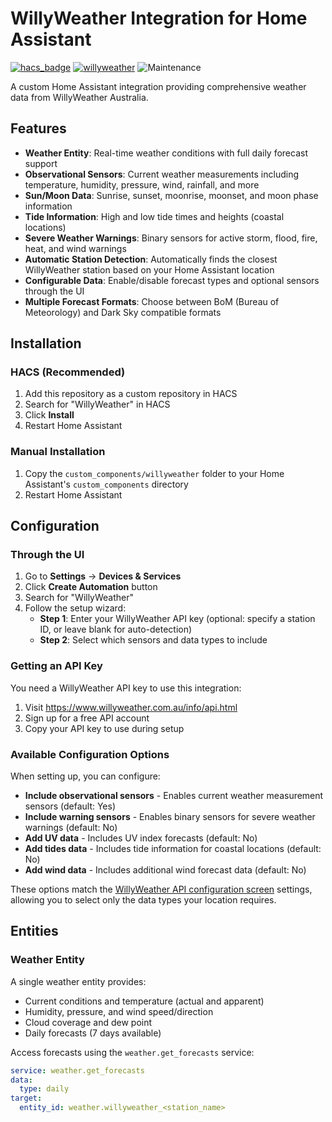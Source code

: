 # WillyWeather Integration for Home Assistant

[![hacs_badge](https://img.shields.io/badge/HACS-Default-orange.svg)](https://github.com/custom-components/hacs) [![willyweather](https://img.shields.io/github/release/safepay/sensor.willyweather.svg)](https://github.com/safepay/sensor.willyweather) ![Maintenance](https://img.shields.io/badge/Maintained%3F-yes-green.svg)

A custom Home Assistant integration providing comprehensive weather data from WillyWeather Australia.

## Features

- **Weather Entity**: Real-time weather conditions with full daily forecast support
- **Observational Sensors**: Current weather measurements including temperature, humidity, pressure, wind, rainfall, and more
- **Sun/Moon Data**: Sunrise, sunset, moonrise, moonset, and moon phase information
- **Tide Information**: High and low tide times and heights (coastal locations)
- **Severe Weather Warnings**: Binary sensors for active storm, flood, fire, heat, and wind warnings
- **Automatic Station Detection**: Automatically finds the closest WillyWeather station based on your Home Assistant location
- **Configurable Data**: Enable/disable forecast types and optional sensors through the UI
- **Multiple Forecast Formats**: Choose between BoM (Bureau of Meteorology) and Dark Sky compatible formats

## Installation

### HACS (Recommended)

1. Add this repository as a custom repository in HACS
2. Search for "WillyWeather" in HACS
3. Click **Install**
4. Restart Home Assistant

### Manual Installation

1. Copy the `custom_components/willyweather` folder to your Home Assistant's `custom_components` directory
2. Restart Home Assistant

## Configuration

### Through the UI

1. Go to **Settings** → **Devices & Services**
2. Click **Create Automation** button
3. Search for "WillyWeather"
4. Follow the setup wizard:
   - **Step 1**: Enter your WillyWeather API key (optional: specify a station ID, or leave blank for auto-detection)
   - **Step 2**: Select which sensors and data types to include

### Getting an API Key

You need a WillyWeather API key to use this integration:

1. Visit https://www.willyweather.com.au/info/api.html
2. Sign up for a free API account
3. Copy your API key to use during setup

### Available Configuration Options

When setting up, you can configure:

- **Include observational sensors** - Enables current weather measurement sensors (default: Yes)
- **Include warning sensors** - Enables binary sensors for severe weather warnings (default: No)
- **Add UV data** - Includes UV index forecasts (default: No)
- **Add tides data** - Includes tide information for coastal locations (default: No)
- **Add wind data** - Includes additional wind forecast data (default: No)

These options match the [WillyWeather API configuration screen](https://www.willyweather.com.au/api/docs/weather.html) settings, allowing you to select only the data types your location requires.

## Entities

### Weather Entity

A single weather entity provides:

- Current conditions and temperature (actual and apparent)
- Humidity, pressure, and wind speed/direction
- Cloud coverage and dew point
- Daily forecasts (7 days available)

Access forecasts using the `weather.get_forecasts` service:
```yaml
service: weather.get_forecasts
data:
  type: daily
target:
  entity_id: weather.willyweather_<station_name>
